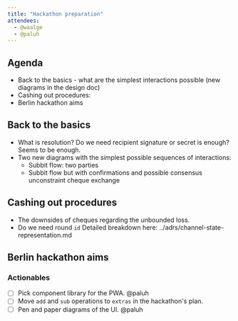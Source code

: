 ```yaml
---
title: "Hackathon preparation"
attendees:
  - @waalge
  - @paluh
---
```

## Agenda

+ Back to the basics - what are the simplest interactions possible (new diagrams in the design doc)
+ Cashing out procedures: 
+ Berlin hackathon aims

## Back to the basics

* What is resolution? Do we need recipient signature or secret is enough?
    Seems to be enough.
* Two new diagrams with the simplest possible sequences of interactions:
    * Subbit flow: two parties
    * Subbit flow but with confirmations and possible consensus unconstraint cheque exchange

## Cashing out procedures
* The downsides of cheques regarding the unbounded loss.
* Do we need round `id`
Detailed breakdown here: ../adrs/channel-state-representation.md

## Berlin hackathon aims

### Actionables 
- [ ] Pick component library for the PWA. @paluh
- [ ] Move `add` and `sub` operations to `extras` in the hackathon's plan.
- [ ] Pen and paper diagrams of the UI. @paluh
